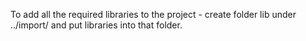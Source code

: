 To add all the required libraries to the project - create folder lib under ../import/ and put libraries into that folder.
